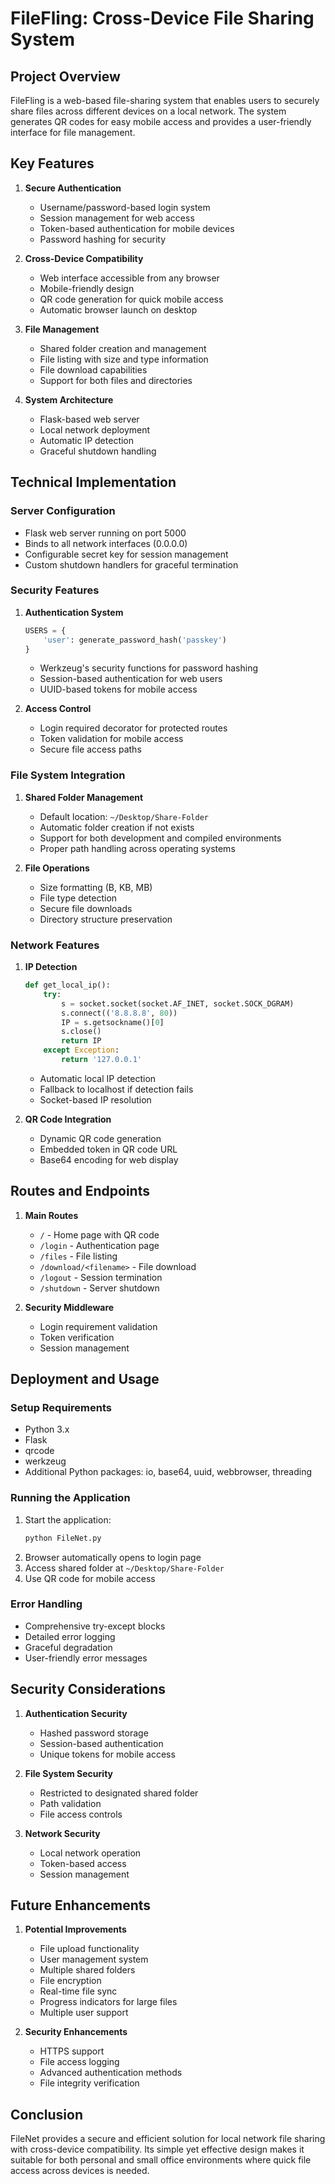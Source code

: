 # FileFling: Cross-Device File Sharing System
## Project Overview
FileFling is a web-based file-sharing system that enables users to securely share files across different devices on a local network. The system generates QR codes for easy mobile access and provides a user-friendly interface for file management.

## Key Features
1. **Secure Authentication**
   - Username/password-based login system
   - Session management for web access
   - Token-based authentication for mobile devices
   - Password hashing for security

2. **Cross-Device Compatibility**
   - Web interface accessible from any browser
   - Mobile-friendly design
   - QR code generation for quick mobile access
   - Automatic browser launch on desktop

3. **File Management**
   - Shared folder creation and management
   - File listing with size and type information
   - File download capabilities
   - Support for both files and directories

4. **System Architecture**
   - Flask-based web server
   - Local network deployment
   - Automatic IP detection
   - Graceful shutdown handling

## Technical Implementation

### Server Configuration
- Flask web server running on port 5000
- Binds to all network interfaces (0.0.0.0)
- Configurable secret key for session management
- Custom shutdown handlers for graceful termination

### Security Features
1. **Authentication System**
   ```python
   USERS = {
       'user': generate_password_hash('passkey')
   }
   ```
   - Werkzeug's security functions for password hashing
   - Session-based authentication for web users
   - UUID-based tokens for mobile access

2. **Access Control**
   - Login required decorator for protected routes
   - Token validation for mobile access
   - Secure file access paths

### File System Integration
1. **Shared Folder Management**
   - Default location: `~/Desktop/Share-Folder`
   - Automatic folder creation if not exists
   - Support for both development and compiled environments
   - Proper path handling across operating systems

2. **File Operations**
   - Size formatting (B, KB, MB)
   - File type detection
   - Secure file downloads
   - Directory structure preservation

### Network Features
1. **IP Detection**
   ```python
   def get_local_ip():
       try:
           s = socket.socket(socket.AF_INET, socket.SOCK_DGRAM)
           s.connect(('8.8.8.8', 80))
           IP = s.getsockname()[0]
           s.close()
           return IP
       except Exception:
           return '127.0.0.1'
   ```
   - Automatic local IP detection
   - Fallback to localhost if detection fails
   - Socket-based IP resolution

2. **QR Code Integration**
   - Dynamic QR code generation
   - Embedded token in QR code URL
   - Base64 encoding for web display

## Routes and Endpoints

1. **Main Routes**
   - `/` - Home page with QR code
   - `/login` - Authentication page
   - `/files` - File listing
   - `/download/<filename>` - File download
   - `/logout` - Session termination
   - `/shutdown` - Server shutdown

2. **Security Middleware**
   - Login requirement validation
   - Token verification
   - Session management

## Deployment and Usage

### Setup Requirements
- Python 3.x
- Flask
- qrcode
- werkzeug
- Additional Python packages: io, base64, uuid, webbrowser, threading

### Running the Application
1. Start the application:
   ```bash
   python FileNet.py
   ```
2. Browser automatically opens to login page
3. Access shared folder at `~/Desktop/Share-Folder`
4. Use QR code for mobile access

### Error Handling
- Comprehensive try-except blocks
- Detailed error logging
- Graceful degradation
- User-friendly error messages

## Security Considerations

1. **Authentication Security**
   - Hashed password storage
   - Session-based authentication
   - Unique tokens for mobile access

2. **File System Security**
   - Restricted to designated shared folder
   - Path validation
   - File access controls

3. **Network Security**
   - Local network operation
   - Token-based access
   - Session management

## Future Enhancements
1. **Potential Improvements**
   - File upload functionality
   - User management system
   - Multiple shared folders
   - File encryption
   - Real-time file sync
   - Progress indicators for large files
   - Multiple user support

2. **Security Enhancements**
   - HTTPS support
   - File access logging
   - Advanced authentication methods
   - File integrity verification

## Conclusion
FileNet provides a secure and efficient solution for local network file sharing with cross-device compatibility. Its simple yet effective design makes it suitable for both personal and small office environments where quick file access across devices is needed.
